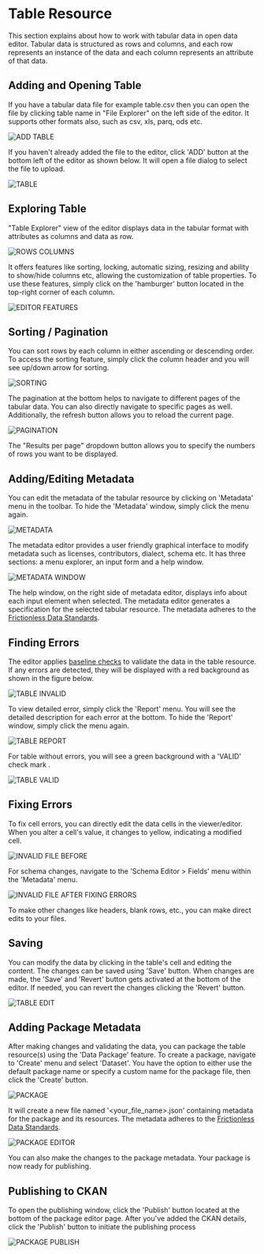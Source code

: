 # Table Resource

This section explains about how to work with tabular data in open data editor. Tabular data is structured as rows and columns, and each row represents an instance of the data and each column represents an attribute of that data.

## Adding and Opening Table

If you have a tabular data file for example table.csv then you can open the file by clicking table name in "File Explorer" on the left side of the editor. It supports other formats also, such as csv, xls, parq, ods etc.

![ADD TABLE](../../../assets/table.png)

If you haven't already added the file to the editor, click 'ADD' button at the bottom left of the editor as shown below. It will open a file dialog to select the file to upload.

![TABLE](../../../assets/table-add.png)

## Exploring Table

"Table Explorer" view of the editor displays data in the tabular format with attributes as columns and data as row.

![ROWS COLUMNS](../../../assets/table-rows-columns.png)

It offers features like sorting, locking, automatic sizing, resizing and ability to show/hide columns etc, allowing the customization of table properties. To use these features, simply click on the 'hamburger' button located in the top-right corner of each column.

![EDITOR FEATURES](../../../assets/table-editor-features.png)

## Sorting / Pagination

You can sort rows by each column in either ascending or descending order. To access the sorting feature, simply click the column header and you will see up/down arrow for sorting.

![SORTING](../../../assets/table-sorting.png)

The pagination at the bottom helps to navigate to different pages of the tabular data. You can also directly navigate to specific pages as well. Additionally, the refresh button allows you to reload the current page.

![PAGINATION](../../../assets/table-pagination.png)

The "Results per page" dropdown button allows you to specify the numbers of rows you want to be displayed.

## Adding/Editing Metadata

You can edit the metadata of the tabular resource by clicking on 'Metadata' menu in the toolbar. To hide the 'Metadata' window, simply click the menu again.

![METADATA](../../../assets/table-metadata-menu.png)

The metadata editor provides a user friendly graphical interface to modify metadata such as licenses, contributors, dialect, schema etc. It has three sections: a menu explorer, an input form and a help window.

![METADATA WINDOW](../../../assets/table-metadata-window.png)

The help window, on the right side of metadata editor, displays info about each input element when selected. The metadata editor generates a specification for the selected tabular resource. The metadata adheres to the [Frictionless Data Standards](https://specs.frictionlessdata.io). 

## Finding Errors

The editor applies [baseline checks](https://framework.frictionlessdata.io/docs/checks/baseline.html) to validate the data in the table resource. If any errors are detected, they will be displayed with a red background as shown in the figure below.

![TABLE INVALID](../../../assets/table-invalid.png)

To view detailed error, simply click the 'Report' menu. You will see the detailed description for each error at the bottom. To hide the 'Report' window, simply click the menu again.

![TABLE REPORT](../../../assets/table-report.png)

For table without errors, you will see a green background with a 'VALID' check mark .

![TABLE VALID](../../../assets/table-valid.png)

## Fixing Errors

To fix cell errors, you can directly edit the data cells in the viewer/editor. When you alter a cell's value, it changes to yellow, indicating a modified cell.

![INVALID FILE BEFORE](../../../assets/table-invalid-before.png)

For schema changes, navigate to the 'Schema Editor > Fields' menu within the 'Metadata' menu.

![INVALID FILE AFTER FIXING ERRORS](../../../assets/table-invalid-after.png)

To make other changes like headers, blank rows, etc., you can make direct edits to your files.

## Saving

You can modify the data by clicking in the table's cell and editing the content. The changes can be saved using 'Save' button. When changes are made, the 'Save' and 'Revert' button gets activated at the bottom of the editor. If needed, you can revert the changes clicking the 'Revert' button.

![TABLE EDIT](../../../assets/table-edit.png)

## Adding Package Metadata

After making changes and validating the data, you can package the table resource(s) using the 'Data Package' feature. To create a package, navigate to 'Create' menu and select 'Dataset'. You have the option to either use the default package name or specify a custom name for the package file, then click the 'Create' button.

![PACKAGE](../../../assets/table-package.png)

It will create a new file named '<your_file_name>.json' containing metadata for the package and its resources. The metadata adheres to the [Frictionless Data Standards](https://specs.frictionlessdata.io).

![PACKAGE EDITOR](../../../assets/table-package-editor.png)

You can also make the changes to the package metadata. Your package is now ready for publishing.

## Publishing to CKAN

To open the publishing window, click the 'Publish' button located at the bottom of the package editor page. After you've added the CKAN details, click the 'Publish' button to initiate the publishing process

![PACKAGE PUBLISH](../../../assets/table-package-publish.png)